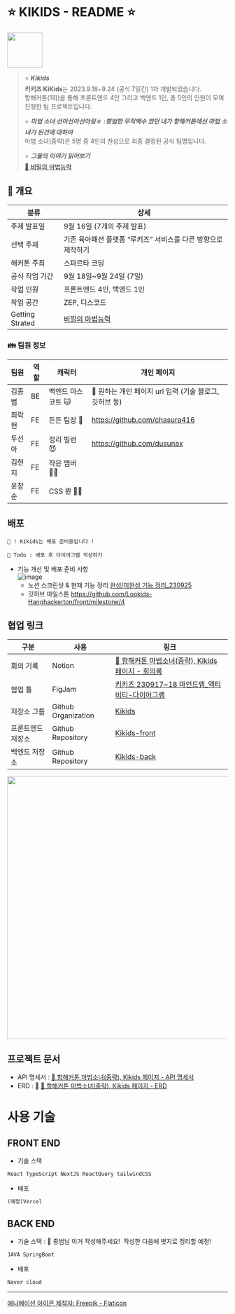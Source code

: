 # ⭐️ KIKIDS - README ⭐️

<img src="https://github.com/Lookids-Hanghackerton/.github/assets/94776135/94496c3f-23c7-4428-887e-8ec24ed117ea" width="80px" />

> ⭐️ ***Kikids***  
> **키키즈 KiKids**는 2023.9.18~9.24 (공식 7일간) 1차 개발되었습니다.   
> 항해커톤(1회)을 통해 프론트엔드 4인 그리고 백엔드 1인, 총 5인의 인원이 모여 진행한 팀 프로젝트입니다.
>  
>⭐️ ***마법 소녀 선아선아선아링☆ :평범한 무직백수 였던 내가 항해커톤에선 마법 소녀가 된건에 대하여***  
> 마법 소녀(중략)은 5명 중 4인의 찬성으로 최종 결정된 공식 팀명입니다.  
> 
> ⭐️ ***그들의 이야기 읽어보기***  
> [💖 비밀의 마법능력](https://www.notion.so/b3fe803a508a43afb88a351283e0b992?pvs=21)   
>

## 🩷 개요

| 분류 | 상세 |
| --- | --- |
| 주제 발표일 | 9월 16일 (7개의 주제 발표) |
| 선택 주제 | 기존 육아패션 플랫폼 “루키즈” 서비스를 다른 방향으로 제작하기 |
| 해커톤 주최 | 스파르타 코딩 |
| 공식 작업 기간 | 9월 18일~9월 24일 (7일) |
| 작업 인원 | 프론트엔드 4인, 백엔드 1인 |
| 작업 공간 | ZEP, 디스코드 |
| Getting Strated | [비밀의 마법능력](https://www.notion.so/b3fe803a508a43afb88a351283e0b992?pvs=21)  |

### 👪 팀원 정보

| 팀원 | 역할 | 캐릭터 | 개인 페이지 |
| --- | --- | --- | --- |
| 김종범 | BE | 백엔드 마스코트 🐱 | 📌 원하는 개인 페이지 url 입력 (기술 블로그, 깃허브 등) |
| 최락현 | FE | 든든 팀장 🤠 | https://github.com/chasura416 |
| 두선아 | FE | 정리 빌런 😈 | https://github.com/dusunax |
| 김현지 | FE | 작은 멤버 🧚‍♀️ |  |
| 윤창순 | FE | CSS 퀸 🧝‍♀️ |  |

## 배포

```
💝 ! Kikids는 배포 준비중입니다 !

📌 Todo : 배포 후 다이어그램 작성하기
```

- 기능 개선 및 배포 준비 사항  
![image](https://github.com/Lookids-Hanghackerton/.github/assets/94776135/36e4d448-4eb2-4e96-9b70-ae6e3528a3b3)
   - 노션 스크린샷 & 현재 기능 정리 [완성/미완성 기능 정리_230925](https://www.notion.so/_230925-76c714d0fc6845fdb7bb5b9cbd92db23?pvs=21)
   - 깃허브 마일스톤 https://github.com/Lookids-Hanghackerton/front/milestone/4

## 협업 링크

| 구분 | 사용 | 링크 |
| --- | --- | --- |
| 회의 기록 | Notion | [📣 항해커톤 마법소녀(중략), Kikids 페이지 - 회의록](https://www.notion.so/98bdc3b405fe429a88718e4fd04cb784?pvs=21)  |
| 협업 툴 | FigJam | [키키즈 230917~18 마인드맵_액티비티-다이어그램](https://www.figma.com/file/HZfsyseTy2GAPXnaH2CPrl/%ED%82%A4%ED%82%A4%EC%A6%88-230917~18-%EB%A7%88%EC%9D%B8%EB%93%9C%EB%A7%B5_%EC%95%A1%ED%8B%B0%EB%B9%84%ED%8B%B0-%EB%8B%A4%EC%9D%B4%EC%96%B4%EA%B7%B8%EB%9E%A8?type=whiteboard&node-id=0-1&t=O9gQKYUpyVB7eEXL-0) |
| 저장소 그룹 | Github Organization | [Kikids](https://github.com/Lookids-Hanghackerton) |
| 프론트엔드 저장소 | Github Repository | [Kikids-front](https://github.com/Lookids-Hanghackerton/front) |
| 백엔드 저장소 | Github Repository | [Kikids-back](https://github.com/Lookids-Hanghackerton/back) |

<img src="https://github.com/Lookids-Hanghackerton/.github/assets/94776135/56c20bde-8529-44ae-ab83-a39002f90edd" width="600px" />

## 프로젝트 문서

- API 명세서 : [📣 항해커톤 마법소녀(중략), Kikids 페이지 - API 명세서](https://www.notion.so/API-1721169101e145f7a49198d6cc733295?pvs=21)
- ERD : 📌 [📣 항해커톤 마법소녀(중략), Kikids 페이지 - ERD](https://www.notion.so/dusunax/ERD-ce16dc4c96bc4a04877fb11a7dffc6de?pvs=4)

# 사용 기술

## FRONT END

- 기술 스택

```jsx
React TypeScript NextJS ReactQuery tailwindCSS
```

- 배포

```jsx
(예정)Vercel
```

## BACK END

- 기술 스택 : 📌 종범님 이거 작성해주세요!  작성한 다음에 뱃지로 정리할 예정!

```jsx
JAVA SpringBoot
```

- 배포

```jsx
Naver cloud
```

---

[애니메이션 아이콘 제작자: Freepik - Flaticon](https://www.flaticon.com/kr/free-animated-icons/)
